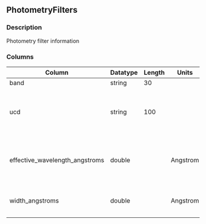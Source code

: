 ## PhotometryFilters
### Description
Photometry filter information
### Columns
| Column | Datatype | Length | Units | Description | UCD | Nullable |
| --- | --- | --- | --- | --- | --- | --- |
| band | string | 30 |  | Band name. | instr.bandpass;meta.main | False |
| ucd | string | 100 |  | Unified Content Descriptor of the photometry filter |  | True |
| effective_wavelength_angstroms | double |  | Angstrom | Effective wavelength of the photometry filter in Angstroms |  | False |
| width_angstroms | double |  | Angstrom | Width of the ephotometry filter in Angstroms | instr.bandwidth | True |

